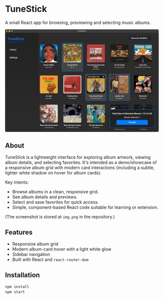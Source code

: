 # TuneStick

A small React app for browsing, previewing and selecting music albums.

![TuneStick screenshot](https://github.com/joshuarreid/TuneStick/blob/main/img.png?raw=true)


## About

TuneStick is a lightweight interface for exploring album artwork, viewing album details, and selecting favorites. It's intended as a demo/showcase of a responsive album grid with modern card interactions (including a subtle, lighter white shadow on hover for album cards).

Key intents:
- Browse albums in a clean, responsive grid.
- See album details and previews.
- Select and save favorites for quick access.
- Simple, component-based React code suitable for learning or extension.

(The screenshot is stored at `img.png` in the repository.)

## Features

- Responsive album grid
- Modern album-card hover with a light white glow
- Sidebar navigation
- Built with React and `react-router-dom`

## Installation

```bash
npm install
npm start
